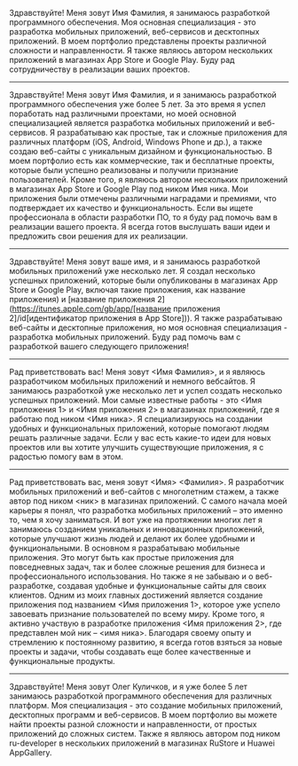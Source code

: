 Здравствуйте! Меня зовут Имя Фамилия, я занимаюсь разработкой программного обеспечения. Моя основная специализация - это разработка мобильных приложений, веб-сервисов и десктопных приложений. В моем портфолио представлены проекты различной сложности и направленности. Я также являюсь автором нескольких приложений в магазинах App Store и Google Play. Буду рад сотрудничеству в реализации ваших проектов.

---

Здравствуйте! Меня зовут Имя Фамилия, и я занимаюсь разработкой программного обеспечения уже более 5 лет. За это время я успел поработать над различными проектами, но моей основной специализацией является разработка мобильных приложений и веб-сервисов.
Я разрабатываю как простые, так и сложные приложения для различных платформ (iOS, Android, Windows Phone и др.), а также создаю веб-сайты с уникальным дизайном и функциональностью. В моем портфолио есть как коммерческие, так и бесплатные проекты, которые были успешно реализованы и получили признание пользователей.
Кроме того, я являюсь автором нескольких приложений в магазинах App Store и Google Play под ником Имя ника. Мои приложения были отмечены различными наградами и премиями, что подтверждает их качество и функциональность.
Если вы ищете профессионала в области разработки ПО, то я буду рад помочь вам в реализации вашего проекта. Я всегда готов выслушать ваши идеи и предложить свои решения для их реализации.

---

Здравствуйте! Меня зовут ваше имя, и я занимаюсь разработкой мобильных приложений уже несколько лет. Я создал несколько успешных приложений, которые были опубликованы в магазинах App Store и Google Play, включая такие приложения, как название приложения) и [название приложения 2](https://itunes.apple.com/gb/app/[название приложения 2]/id[идентификатор приложения в App Store])). Я также разрабатываю веб-сайты и десктопные приложения, но моя основная специализация - разработка мобильных приложений. Буду рад помочь вам с разработкой вашего следующего приложения!

---

Рад приветствовать вас! Меня зовут <Имя Фамилия>, и я являюсь разработчиком мобильных приложений и немного вебсайтов. Я занимаюсь разработкой уже несколько лет и успел создать несколько успешных приложений. Мои самые известные работы - это <Имя приложения 1> и <Имя приложения 2> в магазинах приложений, где я работаю под ником <Имя ника>. Я специализируюсь на создании удобных и функциональных приложений, которые помогают людям решать различные задачи. Если у вас есть какие-то идеи для новых проектов или вы хотите улучшить существующие приложения, я с радостью помогу вам в этом.

---

Рад приветствовать вас, меня зовут <Имя> <Фамилия>. Я разработчик мобильных приложений и веб-сайтов с многолетним стажем, а также автор под ником <ник> в магазинах приложений.
С самого начала моей карьеры я понял, что разработка мобильных приложений – это именно то, чем я хочу заниматься. И вот уже на протяжении многих лет я занимаюсь созданием уникальных и инновационных приложений, которые улучшают жизнь людей и делают их более удобными и функциональными.
В основном я разрабатываю мобильные приложения. Это могут быть как простые приложения для повседневных задач, так и более сложные решения для бизнеса и профессионального использования. Но также я не забываю и о веб-разработке, создавая удобные и функциональные сайты для своих клиентов.
Одним из моих главных достижений является создание приложения под названием <Имя приложения 1>, которое уже успело завоевать признание пользователей по всему миру. Кроме того, я активно участвую в разработке приложения <Имя приложения 2>, где представлен мой ник – <имя ника>.
Благодаря своему опыту и стремлению к постоянному развитию, я всегда готов взяться за новые проекты и задачи, чтобы создавать еще более качественные и функциональные продукты.

---

Здравствуйте! Меня зовут Олег Куличков, и я уже более 5 лет занимаюсь разработкой программного обеспечения для различных платформ. Моя специализация - это создание мобильных приложений, десктопных программ и веб-сервисов. В моем портфолио вы можете найти проекты разной сложности и направленности, от простых приложений до сложных систем. Также я являюсь автором под ником ru-developer в нескольких приложений в магазинах RuStore и Huawei AppGallery.

